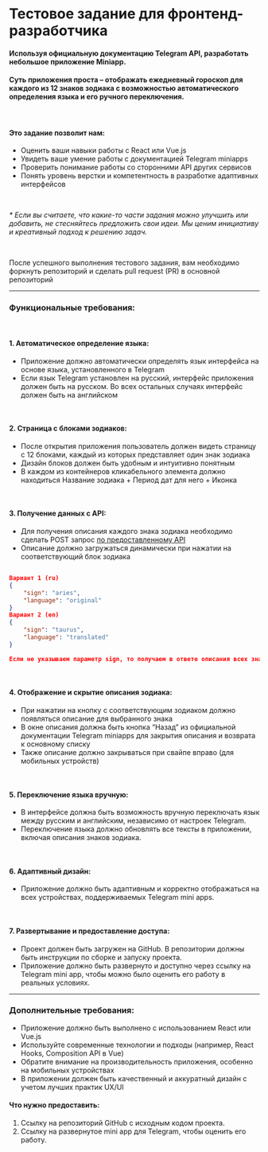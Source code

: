 # Тестовое задание для фронтенд-разработчика

#### Используя официальную документацию Telegram API, разработать небольшое приложение Miniapp. 
#### Суть приложения проста – отображать ежедневный гороскоп для каждого из 12 знаков зодиака с возможностью автоматического определения языка и его ручного переключения.

<br>

#### Это задание позволит нам:
- Оценить ваши навыки работы с React или Vue.js
- Увидеть ваше умение работы с документацией Telegram miniapps
- Проверить понимание работы со сторонними API других сервисов
- Понять уровень верстки и компетентность в разработке адаптивных интерфейсов

<br>

_* Если вы считаете, что какие-то части задания можно улучшить или добавить, не стесняйтесь предложить свои идеи. Мы ценим инициативу и креативный подход к решению задач._

<br>

После успешного выполнения тестового задания, вам необходимо форкнуть репозиторий и сделать pull request (PR) в основной репозиторий


***

### Функциональные требования:

<br>

#### 1. Автоматическое определение языка:
- Приложение должно автоматически определять язык интерфейса на основе языка, установленного в Telegram
- Если язык Telegram установлен на русский, интерфейс приложения должен быть на русском. Во всех остальных случаях интерфейс должен быть на английском

<br>

#### 2. Страница с блоками зодиаков:
- После открытия приложения пользователь должен видеть страницу с 12 блоками, каждый из которых представляет один знак зодиака
- Дизайн блоков должен быть удобным и интуитивно понятным
- В каждом из контейнеров кликабельного элемента должно находиться Название зодиака + Период дат для него + Иконка

<br>

#### 3. Получение данных с API:
- Для получения описания каждого знака зодиака необходимо сделать POST запрос [по предоставленному API](http://5.35.90.171:61011/get_horoscope/)
- Описание должно загружаться динамически при нажатии на соответствующий блок зодиака

```json Параметры:

Вариант 1 (ru)
{
    "sign": "aries",
    "language": "original"
}
Вариант 2 (en)
{
    "sign": "taurus",
    "language": "translated"
}

Если не указываем параметр sign, то получаем в ответе описания всех знаков
```




<br>

#### 4. Отображение и скрытие описания зодиака:
- При нажатии на кнопку с соответствующим зодиаком должно появляться описание для выбранного знака
- В окне описания должна быть кнопка “Назад” из официальной документации Telegram miniapps для закрытия описания и возврата к основному списку
- Также описание должно закрываться при свайпе вправо (для мобильных устройств)

<br>

#### 5. Переключение языка вручную:
- В интерфейсе должна быть возможность вручную переключать язык между русским и английским, независимо от настроек Telegram.
- Переключение языка должно обновлять все тексты в приложении, включая описания знаков зодиака.

<br>

#### 6. Адаптивный дизайн:
- Приложение должно быть адаптивным и корректно отображаться на всех устройствах, поддерживаемых Telegram mini apps.

<br>

#### 7. Развертывание и предоставление доступа:
- Проект должен быть загружен на GitHub. В репозитории должны быть инструкции по сборке и запуску проекта.
- Приложение должно быть развернуто и доступно через ссылку на Telegram mini app, чтобы можно было оценить его работу в реальных условиях.

***

### Дополнительные требования:

- Приложение должно быть выполнено с использованием React или Vue.js
- Используйте современные технологии и подходы (например, React Hooks, Composition API в Vue)
- Обратите внимание на производительность приложения, особенно на мобильных устройствах
- В приложении должен быть качественный и аккуратный дизайн с учетом лучших практик UX/UI

#### Что нужно предоставить:

 1. Ссылку на репозиторий GitHub с исходным кодом проекта.
 2. Ссылку на развернутое mini app для Telegram, чтобы оценить его работу.



